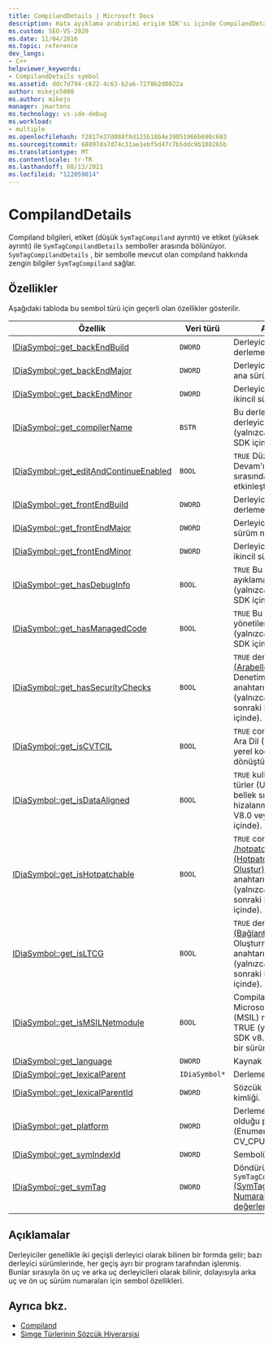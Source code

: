 ```yaml
---
title: CompilandDetails | Microsoft Docs
description: Hata ayıklama arabirimi erişim SDK'sı içinde CompilandDetails sembol türü (SymTagCompilandDetails) Visual Studio başvuru bilgilerini bulun.
ms.custom: SEO-VS-2020
ms.date: 11/04/2016
ms.topic: reference
dev_langs:
- C++
helpviewer_keywords:
- CompilandDetails symbol
ms.assetid: ddc7d794-c622-4c63-b2a6-72f8b2d0022a
author: mikejo5000
ms.author: mikejo
manager: jmartens
ms.technology: vs-ide-debug
ms.workload:
- multiple
ms.openlocfilehash: f2817e37d088f8d125b18b4e39051966b690c683
ms.sourcegitcommit: 68897da7d74c31ae1ebf5d47c7b5ddc9b108265b
ms.translationtype: MT
ms.contentlocale: tr-TR
ms.lasthandoff: 08/13/2021
ms.locfileid: "122059014"
---
```

# <a name="compilanddetails"></a>CompilandDetails
Compiland bilgileri, etiket (düşük `SymTagCompiland` ayrıntı) ve etiket (yüksek ayrıntı) ile `SymTagCompilandDetails` semboller arasında bölünüyor. `SymTagCompilandDetails` , bir sembolle mevcut olan compiland hakkında zengin bilgiler `SymTagCompiland` sağlar.

## <a name="properties"></a>Özellikler
 Aşağıdaki tabloda bu sembol türü için geçerli olan özellikler gösterilir.

|Özellik|Veri türü|Açıklama|
|--------------|---------------|-----------------|
|[IDiaSymbol::get_backEndBuild](../../debugger/debug-interface-access/idiasymbol-get-backendbuild.md)|`DWORD`|Derleyicinin arka uç derleme numarası.|
|[IDiaSymbol::get_backEndMajor](../../debugger/debug-interface-access/idiasymbol-get-backendmajor.md)|`DWORD`|Derleyicinin arka uç ana sürüm numarası.|
|[IDiaSymbol::get_backEndMinor](../../debugger/debug-interface-access/idiasymbol-get-backendminor.md)|`DWORD`|Derleyicinin arka uç ikincil sürüm numarası.|
|[IDiaSymbol::get_compilerName](../../debugger/debug-interface-access/idiasymbol-get-compilername.md)|`BSTR`|Bu derlemeyi üreten derleyicinin adı (yalnızca V8.0 veya DIA SDK içinde).|
|[IDiaSymbol::get_editAndContinueEnabled](../../debugger/debug-interface-access/idiasymbol-get-editandcontinueenabled.md)|`BOOL`|`TRUE` Düzenle ve Devam'ın derleme sırasında etkinleştirildiyse.|
|[IDiaSymbol::get_frontEndBuild](../../debugger/debug-interface-access/idiasymbol-get-frontendbuild.md)|`DWORD`|Derleyicinin ön uç derleme numarası.|
|[IDiaSymbol::get_frontEndMajor](../../debugger/debug-interface-access/idiasymbol-get-frontendmajor.md)|`DWORD`|Derleyicinin ön uç ana sürüm numarası.|
|[IDiaSymbol::get_frontEndMinor](../../debugger/debug-interface-access/idiasymbol-get-frontendminor.md)|`DWORD`|Derleyicinin ön uç ikincil sürüm numarası.|
|[IDiaSymbol::get_hasDebugInfo](../../debugger/debug-interface-access/idiasymbol-get-hasdebuginfo.md)|`BOOL`|`TRUE` Bu derlemede hata ayıklama bilgileri varsa (yalnızca V8.0 veya DIA SDK içinde).|
|[IDiaSymbol::get_hasManagedCode](../../debugger/debug-interface-access/idiasymbol-get-hasmanagedcode.md)|`BOOL`|`TRUE` Bu derleme yönetilen kod içeriyorsa (yalnızca v8.0 veya DIA SDK içinde).|
|[IDiaSymbol::get_hasSecurityChecks](../../debugger/debug-interface-access/idiasymbol-get-hassecuritychecks.md)|`BOOL`|`TRUE` derleme [/GS (Arabellek](/cpp/build/reference/gs-buffer-security-check) Güvenlik Denetimi) derleyici anahtarıyla derlenmişse (yalnızca V8.0 veya sonraki bir DIA SDK içinde).|
|[IDiaSymbol::get_isCVTCIL](../../debugger/debug-interface-access/idiasymbol-get-iscvtcil.md)|`BOOL`|`TRUE` compiland, Ortak Ara Dil (CIL) kodundan yerel koda dönüştürülecekse.|
|[IDiaSymbol::get_isDataAligned](../../debugger/debug-interface-access/idiasymbol-get-isdataaligned.md)|`BOOL`|`TRUE` kullanıcı tanımlı türler (UDT) belirli bir bellek sınırına hizalanmışsa (yalnızca V8.0 veya DIA SDK içinde).|
|[IDiaSymbol::get_isHotpatchable](../../debugger/debug-interface-access/idiasymbol-get-ishotpatchable.md)|`BOOL`|`TRUE` compiland [/hotpatch (Hotpatchable Image Oluştur)](/cpp/build/reference/hotpatch-create-hotpatchable-image) derleyici anahtarıyla derlenmişse (yalnızca v8.0 veya sonraki bir DIA SDK içinde).|
|[IDiaSymbol::get_isLTCG](../../debugger/debug-interface-access/idiasymbol-get-isltcg.md)|`BOOL`|`TRUE` derleme [/LTCG (Bağlantı](/cpp/build/reference/ltcg-link-time-code-generation) Zamanı Kod Oluşturma) derleyici anahtarıyla derlenmişse (yalnızca V8.0 veya sonraki bir DIA SDK içinde).|
|[IDiaSymbol::get_isMSILNetmodule](../../debugger/debug-interface-access/idiasymbol-get-ismsilnetmodule.md)|`BOOL`|Compiland bir Microsoft Ara Dil (MSIL) modülü ise TRUE (yalnızca DIA SDK v8.0 veya sonraki bir sürümü için).|
|[IDiaSymbol::get_language](../../debugger/debug-interface-access/idiasymbol-get-language.md)|`DWORD`|Kaynak kod dili.|
|[IDiaSymbol::get_lexicalParent](../../debugger/debug-interface-access/idiasymbol-get-lexicalparent.md)|`IDiaSymbol*`|Derlemenin simgesi.|
|[IDiaSymbol::get_lexicalParentId](../../debugger/debug-interface-access/idiasymbol-get-lexicalparentid.md)|`DWORD`|Sözcük üst simgesinin kimliği.|
|[IDiaSymbol::get_platform](../../debugger/debug-interface-access/idiasymbol-get-platform.md)|`DWORD`|Derlemenin derlenmiş olduğu platform (Enumeration CV_CPU_TYPE_e [biri).](../../debugger/debug-interface-access/cv-cpu-type-e.md)|
|[IDiaSymbol::get_symIndexId](../../debugger/debug-interface-access/idiasymbol-get-symindexid.md)|`DWORD`|Sembolün dizin kimliği.|
|[IDiaSymbol::get_symTag](../../debugger/debug-interface-access/idiasymbol-get-symtag.md)|`DWORD`|Döndürür `SymTagCompilandDetails` [(SymTagEnum Numaralama değerlerinden](../../debugger/debug-interface-access/symtagenum.md) biri).|

## <a name="remarks"></a>Açıklamalar
 Derleyiciler genellikle iki geçişli derleyici olarak bilinen bir formda gelir; bazı derleyici sürümlerinde, her geçiş ayrı bir program tarafından işlenmiş. Bunlar sırasıyla ön uç ve arka uç derleyicileri olarak bilinir, dolayısıyla arka uç ve ön uç sürüm numaraları için sembol özellikleri.

## <a name="see-also"></a>Ayrıca bkz.
- [Compiland](../../debugger/debug-interface-access/compiland.md)
- [Simge Türlerinin Sözcük Hiyerarşisi](../../debugger/debug-interface-access/lexical-hierarchy-of-symbol-types.md)